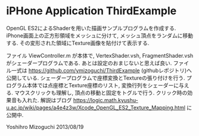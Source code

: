 iPHone Application ThirdExample
============
OpenGL ES2によるShaderを用いた描画サンプルプログラムを作成する.
iPhone画面上の正方形領域をメッシュに分けて, メッシュ頂点をランダムに移動する.
その変形された領域にTexture画像を貼付けて表示する.

ファイル ViewController.m が本体で, VertexShader.vsh, FragmentShader.vshがシェーダープログラムである.
あとは設定のおまじないと思えば良い. ファイル一式は https://github.com/ymizoguchi/ThirdExample (githubレポジトリ)へ
公開している. シェーダープログラムで座標変換とTextureの張り付けを行う. プログラム本体では点座標とTexture座標のリスト, 
変換行列をシェーダーに与える. マウスクリックも理解し, 頂点の移動と固定をトグルで行う. クリック時の効果音も入れた. 
解説はブログ https://logic.math.kyushu-u.ac.jp/wiki/pages/a4e4z3w/Xcode_OpenGL_ES2_Texture_Mapping.html に公開中.

Yoshihro Mizoguchi
2013/08/19
